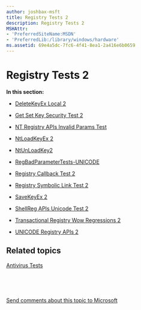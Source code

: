 ```yaml
---
author: joshbax-msft
title: Registry Tests 2
description: Registry Tests 2
MSHAttr:
- 'PreferredSiteName:MSDN'
- 'PreferredLib:/library/windows/hardware'
ms.assetid: 69e4a5dc-7fc6-4f41-8ea1-2a416e6b0659
---
```


# Registry Tests 2


**In this section:**

-   [DeleteKeyEx Local 2](deletekeyex-local-2dupe.md)

-   [Get Set Key Security Test 2](get-set-key-security-test-2dupe.md)

-   [NT Registry APIs Invalid Params Test](nt-registry-apis-invalid-params-testdupe.md)

-   [NtLoadKeyEx 2](ntloadkeyex-2dupe.md)

-   [NtUnLoadKey2](ntunloadkey2-dupe.md)

-   [RegBadParameterTests-UNICODE](regbadparametertests-unicode-dupe.md)

-   [Registry Callback Test 2](registry-callback-test-2dupe.md)

-   [Registry Symbolic Link Test 2](registry-symbolic-link-test-2dupe.md)

-   [SaveKeyEx 2](savekeyex-2dupe.md)

-   [ShellReg APIs Unicode Test 2](shellreg-apis-unicode-test-2dupe.md)

-   [Transactional Registry Wow Regressions 2](transactional-registry-wow-regressions-2dupe.md)

-   [UNICODE Registry APIs 2](unicode-registry-apis-2dupe.md)

## Related topics


[Antivirus Tests](antivirus-tests.md)

 

 

[Send comments about this topic to Microsoft](mailto:wsddocfb@microsoft.com?subject=Documentation%20feedback%20%5Bp_hck\p_hck%5D:%20Registry%20Tests%202%20%20RELEASE:%20%284/27/2016%29&body=%0A%0APRIVACY%20STATEMENT%0A%0AWe%20use%20your%20feedback%20to%20improve%20the%20documentation.%20We%20don't%20use%20your%20email%20address%20for%20any%20other%20purpose,%20and%20we'll%20remove%20your%20email%20address%20from%20our%20system%20after%20the%20issue%20that%20you're%20reporting%20is%20fixed.%20While%20we're%20working%20to%20fix%20this%20issue,%20we%20might%20send%20you%20an%20email%20message%20to%20ask%20for%20more%20info.%20Later,%20we%20might%20also%20send%20you%20an%20email%20message%20to%20let%20you%20know%20that%20we've%20addressed%20your%20feedback.%0A%0AFor%20more%20info%20about%20Microsoft's%20privacy%20policy,%20see%20http://privacy.microsoft.com/default.aspx. "Send comments about this topic to Microsoft")





